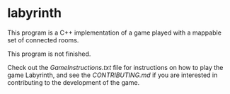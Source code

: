 # labyrinth
This program is a C++ implementation of a game played with a mappable set of connected rooms.

This program is not finished. 

Check out the *GameInstructions.txt* file for instructions on how to play the game Labyrinth, and see the *CONTRIBUTING.md* if you are interested in contributing to the development of the game.
